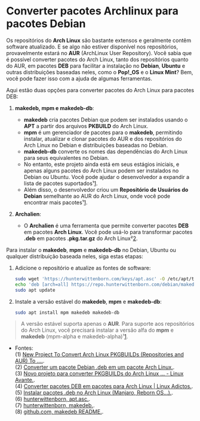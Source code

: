 # Converter pacotes Archlinux para pacotes Debian

[1]: https://www.linuxuprising.com/2021/05/new-project-to-convert-arch-linux.html ""
[2]: https://blog.desdelinux.net/pt/deb-em-um-pacote-do-arch-linux/ ""
[3]: https://linuxavante.com/novo-projeto-para-converter-pkgbuilds-repositorios-aur-para-pacotes-deb ""
[4]: https://www.linuxadictos.com/pt/converter-pacotes-deb-arch-pacotes-linux.html ""
[5]: https://dev.to/tuliocalil/instalar-pacotes-deb-no-arch-linux-ou-manjaro-5a8l ""
[6]: https://hunterwittenborn.com/keys/apt.asc ""
[7]: https://repo.hunterwittenborn.com/debian/makedeb ""

Os repositórios do **Arch Linux** são bastante extensos e geralmente contêm software atualizado. E se algo não estiver disponível nos repositórios, provavelmente estará no **AUR** (ArchLinux User Repository). Você sabia que é possível converter pacotes do Arch Linux, tanto dos repositórios quanto do AUR, em pacotes **DEB** para facilitar a instalação no **Debian**, **Ubuntu** e outras distribuições baseadas neles, como o **Pop!_OS** e o **Linux Mint**? Bem, você pode fazer isso com a ajuda de algumas ferramentas.

Aqui estão duas opções para converter pacotes do Arch Linux para pacotes DEB:

1. **makedeb, mpm e makedeb-db**:
   - **makedeb** cria pacotes Debian que podem ser instalados usando o **APT** a partir dos arquivos **PKBUILD** do Arch Linux.
   - **mpm** é um gerenciador de pacotes para o **makedeb**, permitindo instalar, atualizar e clonar pacotes do AUR e dos repositórios do Arch Linux no Debian e distribuições baseadas no Debian.
   - **makedeb-db** converte os nomes das dependências do Arch Linux para seus equivalentes no Debian.
   - No entanto, este projeto ainda está em seus estágios iniciais, e apenas alguns pacotes do Arch Linux podem ser instalados no Debian ou Ubuntu. Você pode ajudar o desenvolvedor a expandir a lista de pacotes suportados¹[1].
   - Além disso, o desenvolvedor criou um **Repositório de Usuários do Debian** semelhante ao AUR do Arch Linux, onde você pode encontrar mais pacotes¹[1].

2. **Archalien**:
   - O **Archalien** é uma ferramenta que permite converter pacotes **DEB** em pacotes **Arch Linux**. Você pode usá-lo para transformar pacotes **.deb** em pacotes **.pkg.tar.gz** do Arch Linux²[2].

Para instalar o **makedeb**, **mpm** e **makedeb-db** no Debian, Ubuntu ou qualquer distribuição baseada neles, siga estas etapas:

1. Adicione o repositório e atualize as fontes de software:
   ```bash
   sudo wget 'https://hunterwittenborn.com/keys/apt.asc' -O /etc/apt/trusted.gpg.d/hwittenborn.asc
   echo 'deb [arch=all] https://repo.hunterwittenborn.com/debian/makedeb any main' | sudo tee /etc/apt/sources.list.d/makedeb.list
   sudo apt update
   ```

2. Instale a versão estável do **makedeb**, **mpm** e **makedeb-db**:
   ```bash
   sudo apt install mpm makedeb makedeb-db
   ```

>A versão estável suporta apenas o **AUR**. Para suporte aos repositórios do Arch Linux, você precisará instalar a versão alfa do **mpm** e **makedeb** (mpm-alpha e makedeb-alpha)¹[1].  

- Fontes:  
(1) [New Project To Convert Arch Linux PKGBUILDs (Repositories and AUR) To ....](https://www.linuxuprising.com/2021/05/new-project-to-convert-arch-linux.html).  
(2) [Converter um pacote Debian .deb em um pacote Arch Linux.](https://blog.desdelinux.net/pt/deb-em-um-pacote-do-arch-linux/).  
(3) [Novo projeto para converter PKGBUILDs do Arch Linux ... - Linux Avante.](https://linuxavante.com/novo-projeto-para-converter-pkgbuilds-repositorios-aur-para-pacotes-deb).  
(4) [Converter pacotes DEB em pacotes para Arch Linux | Linux Adictos.](https://www.linuxadictos.com/pt/converter-pacotes-deb-arch-pacotes-linux.html).  
(5) [Instalar pacotes .deb no Arch Linux (Manjaro, Reborn OS...).](https://dev.to/tuliocalil/instalar-pacotes-deb-no-arch-linux-ou-manjaro-5a8l).  
(6) [hunterwittenborn, apt.asc.](https://hunterwittenborn.com/keys/apt.asc).  
(7) [hunterwittenborn, makedeb.](https://repo.hunterwittenborn.com/debian/makedeb).  
(8) [github.com, makedeb README.](https://github.com/hwittenborn/makedeb-db/tree/06b498a2dc1948c9f2c8a78cfcf66b418a5c287f/README.md).  
